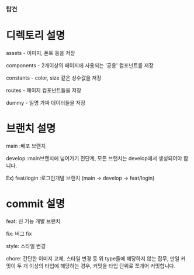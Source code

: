### 탑건

# 디렉토리 설명

assets - 이미지, 폰트 등을 저장

components - 2개이상의 페이지에 사용되는 '공용' 컴포넌트를 저장

constants - color, size 같은 상수값을 저장

routes - 페이지 컴포넌트들을 저장

dummy - 일명 가짜 데이터들을 저장


# 브랜치 설명

main :배포 브랜치

develop :main브랜치에 넘어가기 전단계, 모든 브랜치는 develop에서 생성되어야 합니다.

Ex) feat/login :로그인개발 브랜치 (main -> develop -> feat/login)


# commit 설명

feat: 신 기능 개발 브랜치

fix: 버그 fix

style: 스타일 변경

chore: 간단한 이미지 교체, 스타일 변경 등 위 type들에 해당하지 않는 잡무, 만일 커밋이 두 개 이상의 타입에 해당하는 경우, 커밋을 타입 단위로 쪼개어 커밋합니다.